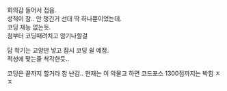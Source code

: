 회의감 들어서 접음.  
성적이 참..
안 챙긴거 선대 딱 하나뿐이었는데.  
코딩 재능 없는듯.  
첨부터 코딩때려치고 암기나할걸

담 학기는 교양만 넣고 잠시 코딩 쉴 예정.  
적성에 맞는줄 착각한듯..

코딩은 끝까지 할거라 참 난감..
현재는 이 악물고 하면 코드포스 1300점까지는 박힘 ㅈㅈ